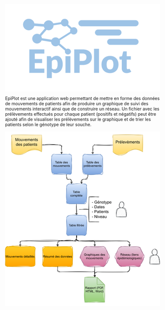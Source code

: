 <img src="./www/Epiplot_logo.png" alt="Epiplot_logo" width="600" style="display: block; margin: 0 auto"/>

EpiPlot est une application web permettant de mettre en forme des données de mouvements de patients afin de produire un graphique de suivi des mouvements interactif ainsi que de construire un réseau. Un fichier avec les prélèvements effectués pour chaque patient (positifs et négatifs) peut être ajouté afin de visualiser les prélèvements sur le graphique et de trier les patients selon le génotype de leur souche.

<img src="./images/epiplot_flowchart.png" alt="Epiplot_worflow" style="display: block; margin: 0 auto"/>
